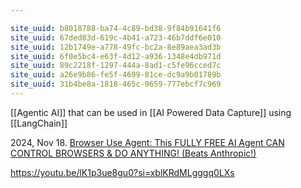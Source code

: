 ```yaml
---

site_uuid: b8018788-ba74-4c89-bd38-9f84b91641f6
site_uuid: 67ded83d-619c-4b41-a723-46b7ddf6e010
site_uuid: 12b1749e-a778-49fc-bc2a-8e89aea3ad3b
site_uuid: 6f0e5bc4-e63f-4d12-a936-1348e4db971d
site_uuid: 89c2218f-1297-444a-8ad1-c5fe96cced7c
site_uuid: a26e9b86-fe5f-4699-81ce-dc9a9b01789b
site_uuid: 31b4be8a-1818-465c-9659-777ebcf7c969
---
```

[[Agentic AI]] that can be used in [[AI Powered Data Capture]] using [[LangChain]]

2024, Nov 18. [Browser Use Agent: This FULLY FREE AI Agent CAN CONTROL BROWSERS & DO ANYTHING! (Beats Anthropic!)](https://youtu.be/h6ibW12gWgs?si=lBYvvPdOCKVnn6hB) 

https://youtu.be/lK1p3ue8gu0?si=xblKRdMLgggq0LXs